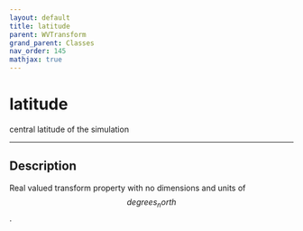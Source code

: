 ```yaml
---
layout: default
title: latitude
parent: WVTransform
grand_parent: Classes
nav_order: 145
mathjax: true
---
```


#  latitude

central latitude of the simulation


---

## Description
Real valued transform property with no dimensions and units of $$degrees_north$$.

